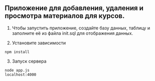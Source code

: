 ## Приложение для добавления, удаления и просмотра материалов для курсов.

1. Чтобы запустить приложение, создайте базу данных, таблицу и заполните её из файла init.sql для отображения данных.

2. Установите зависимости

```
npm install
```

3. Запуск сервера

```
node app.js
localhost:4000
```